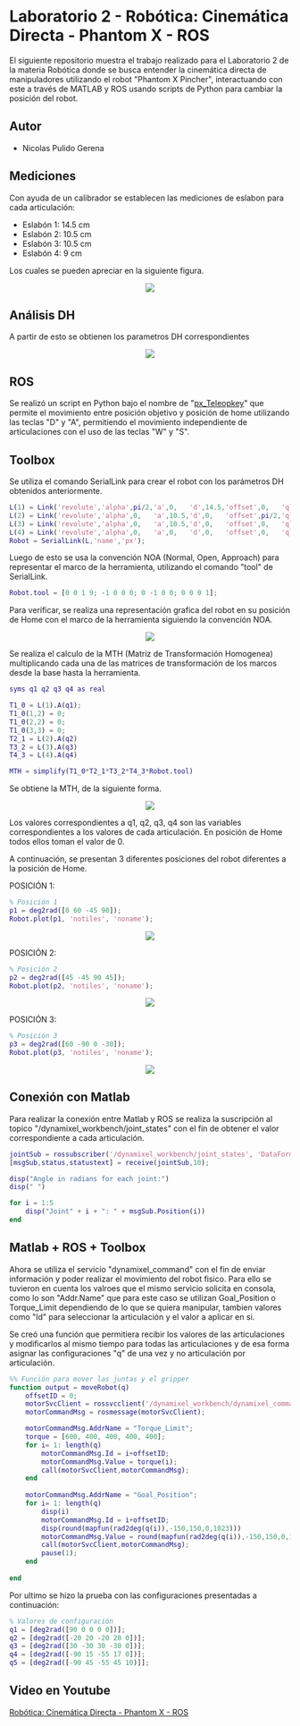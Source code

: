 # Laboratorio 2 - Robótica: Cinemática Directa - Phantom X - ROS
El siguiente repositorio muestra el trabajo realizado para el Laboratorio 2 de la materia Robótica donde se busca entender la cinemática directa de manipuladores utilizando el robot "Phantom X Pincher", interactuando con este a través de MATLAB y ROS usando scripts de Python para cambiar la posición del robot.

## Autor
* Nicolas Pulido Gerena

## Mediciones

Con ayuda de un calibrador se establecen las mediciones de eslabon para cada articulación:
* Eslabón 1: 14.5 cm
* Eslabón 2: 10.5 cm
* Eslabón 3: 10.5 cm
* Eslabón 4: 9 cm

Los cuales se pueden apreciar en la siguiente figura.

<p align="center">
  <img src="imagenes/Diagrama.png"/>
</p>

## Análisis DH
A partir de esto se obtienen los parametros DH correspondientes

<p align="center">
  <img src="imagenes/DH.png"/>
</p>

## ROS
Se realizó un script en Python bajo el nombre de "[px_Teleopkey](https://github.com/npulidog/lab_2_robotica-2022I/blob/002867e4908d164e5845d1493e0cc6b904ace3ce/px_robot/scripts/px_Teleopkey.py "px_Teleopkey")" que permite el movimiento entre posición objetivo y posición de home utilizando las teclas "D" y "A", permitiendo el movimiento independiente de articulaciones con el uso de las teclas "W" y "S".

## Toolbox

Se utiliza el comando SerialLink para crear el robot con los parámetros DH obtenidos anteriormente.
```Matlab
L(1) = Link('revolute','alpha',pi/2,'a',0,   'd',14.5,'offset',0,   'qlim',[-3*pi/4 3*pi/4]);
L(2) = Link('revolute','alpha',0,   'a',10.5,'d',0,   'offset',pi/2,'qlim',[-3*pi/4 3*pi/4]);
L(3) = Link('revolute','alpha',0,   'a',10.5,'d',0,   'offset',0,   'qlim',[-3*pi/4 3*pi/4]);
L(4) = Link('revolute','alpha',0,   'a',0,   'd',0,   'offset',0,   'qlim',[-3*pi/4 3*pi/4]);
Robot = SerialLink(L,'name','px');
```
Luego de esto se usa la convención NOA (Normal, Open, Approach) para representar el marco de la herramienta, utilizando el comando "tool" de SerialLink.

```Matlab
Robot.tool = [0 0 1 9; -1 0 0 0; 0 -1 0 0; 0 0 0 1];
```
Para verificar, se realiza una representación grafica del robot en su posición de Home con el marco de la herramienta siguiendo la convención NOA.

<p align="center">
  <img src="imagenes/0.png"/>
</p>

Se realiza el calculo de la MTH (Matriz de Transformación Homogenea) multiplicando cada una de las matrices de transformación de los marcos desde la base hasta la herramienta.

```Matlab
syms q1 q2 q3 q4 as real

T1_0 = L(1).A(q1);
T1_0(1,2) = 0;
T1_0(2,2) = 0;
T1_0(3,3) = 0;
T2_1 = L(2).A(q2)
T3_2 = L(3).A(q3) 
T4_3 = L(4).A(q4)

MTH = simplify(T1_0*T2_1*T3_2*T4_3*Robot.tool)
```
Se obtiene la MTH, de la siguiente forma.

<p align="center">
  <img src="imagenes/MTH.png"/>
</p>

Los valores correspondientes a q1, q2, q3, q4 son las variables correspondientes a los valores de cada articulación. En posición de Home todos ellos toman el valor de 0.

A continuación, se presentan 3 diferentes posiciones del robot diferentes a la posición de Home.

POSICIÓN 1:

```Matlab
% Posición 1
p1 = deg2rad([0 60 -45 90]);
Robot.plot(p1, 'notiles', 'noname');
```
<p align="center">
  <img src="imagenes/1.png"/>
</p>

POSICIÓN 2:


```Matlab
% Posición 2
p2 = deg2rad([45 -45 90 45]);
Robot.plot(p2, 'notiles', 'noname');
```
<p align="center">
  <img src="imagenes/2.png"/>
</p>

POSICIÓN 3:

```Matlab
% Posición 3
p3 = deg2rad([60 -90 0 -30]);
Robot.plot(p3, 'notiles', 'noname');
```
<p align="center">
  <img src="imagenes/3.png"/>
</p>


## Conexión con Matlab

Para realizar la conexión entre Matlab y ROS se realiza la suscripción al topico "/dynamixel_workbench/joint_states" con el fin de obtener el valor correspondiente a cada articulación.

```Matlab
jointSub = rossubscriber('/dynamixel_workbench/joint_states', 'DataFormat','struct');
[msgSub,status,statustext] = receive(jointSub,10); 

disp("Angle in radians for each joint:")
disp(" ")

for i = 1:5
    disp("Joint" + i + ": " + msgSub.Position(i))
end
```

## Matlab + ROS + Toolbox

Ahora se utiliza el servicio "dynamixel_command" con el fin de enviar información y poder realizar el movimiento del robot fisico. Para ello se tuvieron en cuenta los valroes que el mismo servicio solicita en consola, como lo son "Addr.Name" que para este caso se utilizan Goal_Position o Torque_Limit dependiendo de lo que se quiera manipular, tambien valores como "Id" para seleccionar la articulación y el valor a aplicar en si. 

Se creó una función que permitiera recibir los valores de las articulaciones y modificarlos al mismo tiempo para todas las articulaciones y de esa forma asignar las configuraciones "q" de una vez y no articulación por articulación.

```Matlab
%% Función para mover las juntas y el gripper
function output = moveRobot(q)
    offsetID = 0;
    motorSvcClient = rossvcclient('/dynamixel_workbench/dynamixel_command');
    motorCommandMsg = rosmessage(motorSvcClient);

    motorCommandMsg.AddrName = "Torque_Limit";
    torque = [600, 400, 400, 400, 400];
    for i= 1: length(q) 
        motorCommandMsg.Id = i+offsetID;
        motorCommandMsg.Value = torque(i);
        call(motorSvcClient,motorCommandMsg);
    end
   
    motorCommandMsg.AddrName = "Goal_Position";
    for i= 1: length(q)
        disp(i)
        motorCommandMsg.Id = i+offsetID;
        disp(round(mapfun(rad2deg(q(i)),-150,150,0,1023)))
        motorCommandMsg.Value = round(mapfun(rad2deg(q(i)),-150,150,0,1023));
        call(motorSvcClient,motorCommandMsg); 
        pause(1);
    end
    
end
```
Por ultimo se hizo la prueba con las configuraciones presentadas a continuación:

```Matlab
% Valores de configuración
q1 = [deg2rad([90 0 0 0 0])];
q2 = [deg2rad([-20 20 -20 20 0])];
q3 = [deg2rad([30 -30 30 -30 0])];
q4 = [deg2rad([-90 15 -55 17 0])];
q5 = [deg2rad([-90 45 -55 45 10)]];
```

## Video en Youtube
[Robótica: Cinemática Directa - Phantom X - ROS](https://youtu.be/GdL3EysdHBM "Robótica: Cinemática Directa - Phantom X - ROSy")
